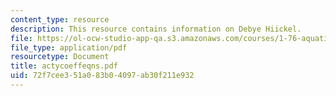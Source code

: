 ```yaml
---
content_type: resource
description: This resource contains information on Debye Hiickel.
file: https://ol-ocw-studio-app-qa.s3.amazonaws.com/courses/1-76-aquatic-chemistry-fall-2005/72f7cee351a083b04097ab30f211e932_actycoeffeqns.pdf
file_type: application/pdf
resourcetype: Document
title: actycoeffeqns.pdf
uid: 72f7cee3-51a0-83b0-4097-ab30f211e932
---
```


